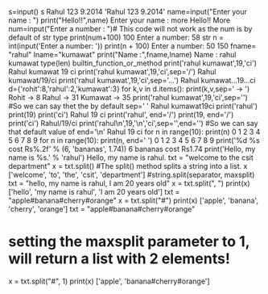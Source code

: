 s=input()
s
Rahul 123 9.2014
'Rahul 123 9.2014'
name=input("Enter your name : ")
print("Hello!!",name)
Enter your name : more
Hello!! More
num=input("Enter a number : ")# This code will not work as the num is by default of str type
print(num+100)
100 
Enter a number: 58
str
n = int(input('Enter a number: '))
print(n + 100)
Enter a number: 50
150
fname= "rahul"
lname="kumawat"
print("Name :",fname,lname)
Name : rahul kumawat
type(len)
builtin_function_or_method
print('rahul kumawat',19,'ci')
Rahul kumawat 19 ci
print('rahul kumawat',19,'ci',sep='/')
Rahul kumawat/19/ci
print('rahul kumawat',19,'ci',sep='...')
Rahul kumawat...19...ci
d={'rohit':8,'rahul':2,'kumawat':3}
for k,v in d.items():
  print(k,v,sep=' -> ')
Rohit -> 8
Rahul -> 31
Kumawat -> 35
print('rahul kumawat',19,'ci',sep='') #So we can say thet the by default sep=' '
Rahul kumawat19ci
print('rahul')
print(19)
print('ci')
Rahul
19
ci
print('rahul', end='/')
print(19, end='/')
print('ci')
Rahul/19/ci
print('rahul\n',19,'\n','ci',sep='',end='') #So we can say that default value of end='\n'
Rahul
19
ci
for n in range(10):
  print(n)
0
1
2
3
4
5
6
7
8
9
for n in range(10):
  print(n, end=' ')
0 1 2 3 4 5 6 7 8 9 
print('%d %s cost Rs%.2f' % (6, 'bananas', 1.74))
6 bananas cost Rs1.74
print('Hello, my name is %s.' % 'rahul')
Hello, my name is rahul.
txt = "welcome to the csit department"
x = txt.split()  #The split() method splits a string into a list.
x
['welcome', 'to', 'the', 'csit', 'department']
#string.split(separator, maxsplit)
txt = "hello, my name is rahul, I am 20 years old"
x = txt.split(", ")
print(x)
['hello', 'my name is rahul', 'I am 20 years old']
txt = "apple#banana#cherry#orange"
x = txt.split("#")
print(x)
['apple', 'banana', 'cherry', 'orange']
txt = "apple#banana#cherry#orange"
# setting the maxsplit parameter to 1, will return a list with 2 elements!
x = txt.split("#", 1)
print(x)
['apple', 'banana#cherry#orange']
